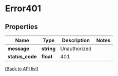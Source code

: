 # Error401

## Properties

Name | Type | Description | Notes
------------ | ------------- | ------------- | -------------
**message** | **string** | Unauthorized |
**status_code** | **float** | 401 |

[[Back to API list]](../../README.md#api-endpoints)

